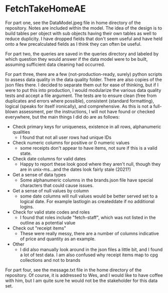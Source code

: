 # FetchTakeHomeAE

For part one, see the DataModel.jpeg file in home directory of the repository. Notes are included within the model. The idea of the design is to build tables per object with sub objects having their own tables as well to reduce duplicity. I have dropped fields that don't seem useful and have held onto a few precalculated fields as I think they can often be useful.

For part two, the queries are saved in the queries directory and labeled by which question they would answer if the data model were to be built, assuming sufficient data cleaning had occurred.

For part three, there are a few (not-production-ready, surely) python scripts to assess data quality in the data quality folder. There are also copies of the json files there. I decided to separate them out for ease of thinking, but if I were to put this into production, I would modularize the various data quality tests and accept a file argument. The tests are to ensure clean (free from duplicates and errors where possible), consistent (standard formatting), logical (speaks for itself ironically), and comprehensive. As this is not a full-blown assessment, per the instructions, I will not have found or checked everywhere, but the main things I did do are as follows:

- Check primary keys for uniqueness, existence in all rows, alphanumeric qualities
  - I found that not all user rows had unique IDs
- Check numeric columns for positive or 0 numeric values
  - some receipts don't appear to have items, not sure if this is a valid state.
- Check date columns for valid dates
  - Happy to report these look good where they aren't null, though they are in unix-ms...and the dates look fairly stale (2021?)
- Get a sense of data types
  - Some alphanumeric columns in the brands.json file have special characters that could cause issues.
- Get a sense of null values by column
  - some date columns will null values would be better served set to a logical date. For example lastlogin as createddate if no additional logins.
- Check for valid state codes and roles
   - I found that roles include "fetch-staff", which was not listed in the outline as a potential value
- Check out "receipt items"
   - These were really messy, there are a number of columns indicative of price and quantity as an example.
- Other
  - I did also manually look around in the json files a little bit, and I found a lot of test data. I am also confused why receipt items map to cpg collections and not to brands
 
For part four, see the message.txt file in the home directory of the repository. Of course, it is addressed to Wes, and I would like to have coffee with him, but I am quite sure he would not be the stakeholder for this data set.
